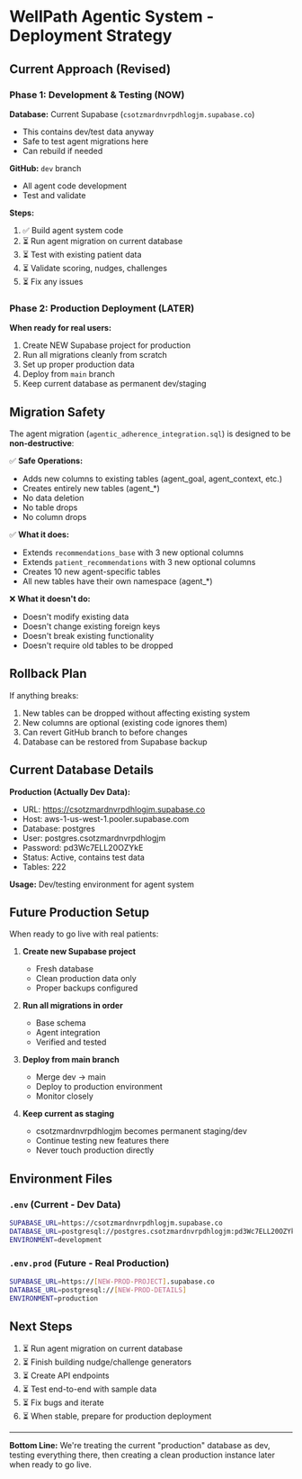 # WellPath Agentic System - Deployment Strategy

## Current Approach (Revised)

### Phase 1: Development & Testing (NOW)
**Database:** Current Supabase (`csotzmardnvrpdhlogjm.supabase.co`)
- This contains dev/test data anyway
- Safe to test agent migrations here
- Can rebuild if needed

**GitHub:** `dev` branch
- All agent code development
- Test and validate

**Steps:**
1. ✅ Build agent system code
2. ⏳ Run agent migration on current database
3. ⏳ Test with existing patient data
4. ⏳ Validate scoring, nudges, challenges
5. ⏳ Fix any issues

### Phase 2: Production Deployment (LATER)
**When ready for real users:**
1. Create NEW Supabase project for production
2. Run all migrations cleanly from scratch
3. Set up proper production data
4. Deploy from `main` branch
5. Keep current database as permanent dev/staging

## Migration Safety

The agent migration (`agentic_adherence_integration.sql`) is designed to be **non-destructive**:

✅ **Safe Operations:**
- Adds new columns to existing tables (agent_goal, agent_context, etc.)
- Creates entirely new tables (agent_*)
- No data deletion
- No table drops
- No column drops

✅ **What it does:**
- Extends `recommendations_base` with 3 new optional columns
- Extends `patient_recommendations` with 3 new optional columns
- Creates 10 new agent-specific tables
- All new tables have their own namespace (agent_*)

❌ **What it doesn't do:**
- Doesn't modify existing data
- Doesn't change existing foreign keys
- Doesn't break existing functionality
- Doesn't require old tables to be dropped

## Rollback Plan

If anything breaks:
1. New tables can be dropped without affecting existing system
2. New columns are optional (existing code ignores them)
3. Can revert GitHub branch to before changes
4. Database can be restored from Supabase backup

## Current Database Details

**Production (Actually Dev Data):**
- URL: https://csotzmardnvrpdhlogjm.supabase.co
- Host: aws-1-us-west-1.pooler.supabase.com
- Database: postgres
- User: postgres.csotzmardnvrpdhlogjm
- Password: pd3Wc7ELL20OZYkE
- Status: Active, contains test data
- Tables: 222

**Usage:** Dev/testing environment for agent system

## Future Production Setup

When ready to go live with real patients:

1. **Create new Supabase project**
   - Fresh database
   - Clean production data only
   - Proper backups configured

2. **Run all migrations in order**
   - Base schema
   - Agent integration
   - Verified and tested

3. **Deploy from main branch**
   - Merge dev → main
   - Deploy to production environment
   - Monitor closely

4. **Keep current as staging**
   - csotzmardnvrpdhlogjm becomes permanent staging/dev
   - Continue testing new features there
   - Never touch production directly

## Environment Files

### `.env` (Current - Dev Data)
```bash
SUPABASE_URL=https://csotzmardnvrpdhlogjm.supabase.co
DATABASE_URL=postgresql://postgres.csotzmardnvrpdhlogjm:pd3Wc7ELL20OZYkE@aws-1-us-west-1.pooler.supabase.com:5432/postgres
ENVIRONMENT=development
```

### `.env.prod` (Future - Real Production)
```bash
SUPABASE_URL=https://[NEW-PROD-PROJECT].supabase.co
DATABASE_URL=postgresql://[NEW-PROD-DETAILS]
ENVIRONMENT=production
```

## Next Steps

1. ⏳ Run agent migration on current database
2. ⏳ Finish building nudge/challenge generators
3. ⏳ Create API endpoints
4. ⏳ Test end-to-end with sample data
5. ⏳ Fix bugs and iterate
6. ⏳ When stable, prepare for production deployment

---

**Bottom Line:** We're treating the current "production" database as dev, testing everything there, then creating a clean production instance later when ready to go live.
